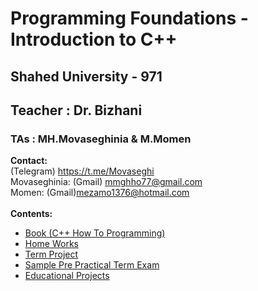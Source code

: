 # Programming Foundations - Introduction to C++
## Shahed University - 971
## Teacher : Dr. Bizhani
### TAs : MH.Movaseghinia & M.Momen
**Contact:** 
<br />
    (Telegram) https://t.me/Movaseghi
<br />
Movaseghinia:
    (Gmail) mmghho77@gmail.com
<br />
Momen:
    (Gmail)mezamo1376@hotmail.com
<br />
<br />
**Contents:**
* [Book (C++ How To Programming)](https://github.com/MMovasaghi/Introduction-to-cpp/tree/master/Book#programming-foundations---introduction-to-c)
* [Home Works](https://github.com/MMovasaghi/Introduction-to-cpp/tree/master/HomeWorks#home-works)
* [Term Project](https://github.com/MMovasaghi/Introduction-to-cpp/blob/master/HomeWorks/TermProject/TermProject.pdf)
* [Sample Pre Practical Term Exam](https://github.com/MMovasaghi/Introduction-to-cpp/blob/master/Pre-PracTermExam)
* [Educational Projects](https://github.com/MMovasaghi/Introduction-to-cpp/tree/master/Projects#projects)

